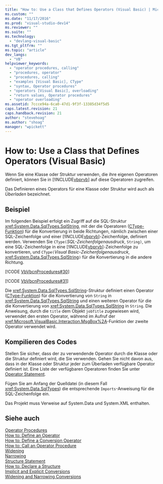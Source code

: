 ```yaml
---
title: "How to: Use a Class that Defines Operators (Visual Basic) | Microsoft Docs"
ms.custom: ""
ms.date: "11/17/2016"
ms.prod: "visual-studio-dev14"
ms.reviewer: ""
ms.suite: ""
ms.technology: 
  - "devlang-visual-basic"
ms.tgt_pltfrm: ""
ms.topic: "article"
dev_langs: 
  - "VB"
helpviewer_keywords: 
  - "operator procedures, calling"
  - "procedures, operator"
  - "procedures, calling"
  - "examples [Visual Basic], CType"
  - "syntax, Operator procedures"
  - "operators [Visual Basic], overloading"
  - "return values, Operator procedures"
  - "operator overloading"
ms.assetid: 7ccce94a-6ca0-47d1-9f3f-13385d34f5d5
caps.latest.revision: 21
caps.handback.revision: 21
author: "stevehoag"
ms.author: "shoag"
manager: "wpickett"
---
```

# How to: Use a Class that Defines Operators (Visual Basic)
Wenn Sie eine Klasse oder Struktur verwenden, die ihre eigenen Operatoren definiert, können Sie in [!INCLUDE[vbprvb](../../../../csharp/programming-guide/concepts/linq/includes/vbprvb_md.md)] auf diese Operatoren zugreifen.  
  
 Das Definieren eines Operators für eine Klasse oder Struktur wird auch als *Überladen* bezeichnet.  
  
## Beispiel  
 Im folgenden Beispiel erfolgt ein Zugriff auf die SQL\-Struktur <xref:System.Data.SqlTypes.SqlString>, mit der die Operatoren \([CType\-Funktion](../../../../visual-basic/language-reference/functions/ctype-function.md)\) für die Konvertierung in beide Richtungen, nämlich zwischen einer SQL\-Zeichenfolge und einer [!INCLUDE[vbprvb](../../../../csharp/programming-guide/concepts/linq/includes/vbprvb_md.md)]\-Zeichenfolge, definiert werden.  Verwenden Sie `CType(`*SQL\-Zeichenfolgenausdruck*, `String)`, um eine SQL\-Zeichenfolge in eine [!INCLUDE[vbprvb](../../../../csharp/programming-guide/concepts/linq/includes/vbprvb_md.md)]\-Zeichenfolge zu konvertieren, und `CType(`*Visual Basic\-Zeichenfolgenausdruck*, <xref:System.Data.SqlTypes.SqlString>`)` für die Konvertierung in die andere Richtung.  
  
 [!CODE [VbVbcnProcedures#30](../CodeSnippet/VS_Snippets_VBCSharp/VbVbcnProcedures#30)]  
  
 [!CODE [VbVbcnProcedures#31](../CodeSnippet/VS_Snippets_VBCSharp/VbVbcnProcedures#31)]  
  
 Die <xref:System.Data.SqlTypes.SqlString>\-Struktur definiert einen Operator \([CType\-Funktion](../../../../visual-basic/language-reference/functions/ctype-function.md)\) für die Konvertierung von `String` in <xref:System.Data.SqlTypes.SqlString> und einen weiteren Operator für die die Konvertierung von <xref:System.Data.SqlTypes.SqlString> in `String`.  Die Anweisung, durch die `title` dem Objekt `jobTitle` zugewiesen wird, verwendet den ersten Operator, während im Aufruf der <xref:Microsoft.VisualBasic.Interaction.MsgBox%2A>\-Funktion der zweite Operator verwendet wird.  
  
## Kompilieren des Codes  
 Stellen Sie sicher, dass der zu verwendende Operator durch die Klasse oder die Struktur definiert wird, die Sie verwenden.  Gehen Sie nicht davon aus, dass in der Klasse oder Struktur jeder zum Überladen verfügbare Operator definiert ist.  Eine Liste der verfügbaren Operatoren finden Sie unter [Operator Statement](../../../../visual-basic/language-reference/statements/operator-statement.md).  
  
 Fügen Sie am Anfang der Quelldatei \(in diesem Fall <xref:System.Data.SqlTypes>\) die entsprechende `Imports`\-Anweisung für die SQL\-Zeichenfolge ein.  
  
 Das Projekt muss Verweise auf System.Data und System.XML enthalten.  
  
## Siehe auch  
 [Operator Procedures](../../../../visual-basic/programming-guide/language-features/procedures/operator-procedures.md)   
 [How to: Define an Operator](../../../../visual-basic/programming-guide/language-features/procedures/how-to-define-an-operator.md)   
 [How to: Define a Conversion Operator](../../../../visual-basic/programming-guide/language-features/procedures/how-to-define-a-conversion-operator.md)   
 [How to: Call an Operator Procedure](../../../../visual-basic/programming-guide/language-features/procedures/how-to-call-an-operator-procedure.md)   
 [Widening](../../../../visual-basic/language-reference/modifiers/widening.md)   
 [Narrowing](../../../../visual-basic/language-reference/modifiers/narrowing.md)   
 [Structure Statement](../../../../visual-basic/language-reference/statements/structure-statement.md)   
 [How to: Declare a Structure](../../../../visual-basic/programming-guide/language-features/data-types/how-to-declare-a-structure.md)   
 [Implicit and Explicit Conversions](../../../../visual-basic/programming-guide/language-features/data-types/implicit-and-explicit-conversions.md)   
 [Widening and Narrowing Conversions](../../../../visual-basic/programming-guide/language-features/data-types/widening-and-narrowing-conversions.md)